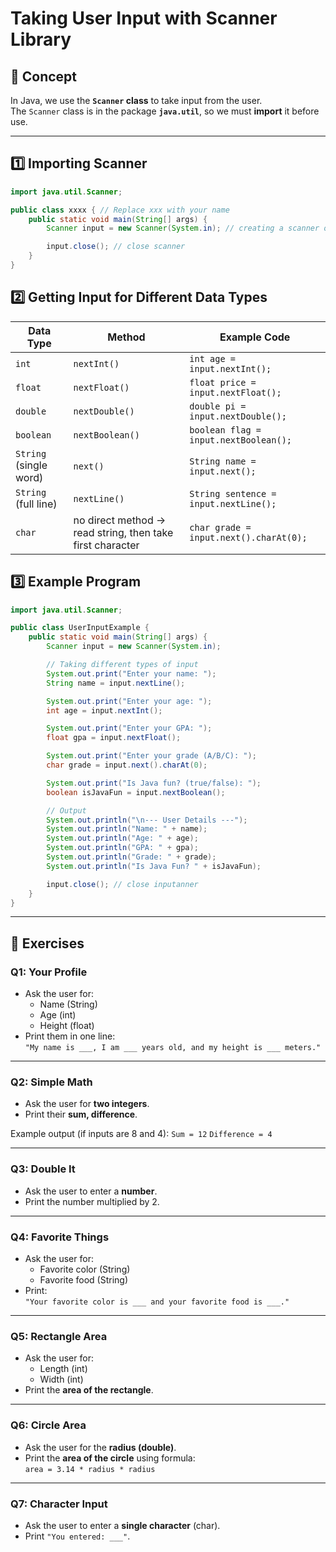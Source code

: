 # Taking User Input with Scanner Library

## 📘 Concept
In Java, we use the **`Scanner` class** to take input from the user.  
The `Scanner` class is in the package **`java.util`**, so we must **import** it before use.

---

## 1️⃣ Importing Scanner
```java
import java.util.Scanner;

public class xxxx { // Replace xxx with your name
    public static void main(String[] args) {
        Scanner input = new Scanner(System.in); // creating a scanner object

        input.close(); // close scanner
    }
}
```
## 2️⃣ Getting Input for Different Data Types

| Data Type              | Method                                                    | Example Code                        |
| ---------------------- | --------------------------------------------------------- | ----------------------------------- |
| `int`                  | `nextInt()`                                               | `int age = input.nextInt();`           |
| `float`                | `nextFloat()`                                             | `float price = input.nextFloat();`     |
| `double`               | `nextDouble()`                                            | `double pi = input.nextDouble();`      |
| `boolean`              | `nextBoolean()`                                           | `boolean flag = input.nextBoolean();`  |
| `String` (single word) | `next()`                                                  | `String name = input.next();`          |
| `String` (full line)   | `nextLine()`                                              | `String sentence = input.nextLine();`  |
| `char`                 | no direct method → read string, then take first character | `char grade = input.next().charAt(0);` |

## 3️⃣ Example Program
```java
import java.util.Scanner;

public class UserInputExample {
    public static void main(String[] args) {
        Scanner input = new Scanner(System.in);

        // Taking different types of input
        System.out.print("Enter your name: ");
        String name = input.nextLine();

        System.out.print("Enter your age: ");
        int age = input.nextInt();

        System.out.print("Enter your GPA: ");
        float gpa = input.nextFloat();

        System.out.print("Enter your grade (A/B/C): ");
        char grade = input.next().charAt(0);

        System.out.print("Is Java fun? (true/false): ");
        boolean isJavaFun = input.nextBoolean();

        // Output
        System.out.println("\n--- User Details ---");
        System.out.println("Name: " + name);
        System.out.println("Age: " + age);
        System.out.println("GPA: " + gpa);
        System.out.println("Grade: " + grade);
        System.out.println("Is Java Fun? " + isJavaFun);

        input.close(); // close inputanner
    }
}
```

---

## 📝 Exercises

### Q1: Your Profile
- Ask the user for:
  - Name (String)
  - Age (int)
  - Height (float)
- Print them in one line:  
  `"My name is ___, I am ___ years old, and my height is ___ meters."`

---

### Q2: Simple Math
- Ask the user for **two integers**.  
- Print their **sum, difference**.  

Example output (if inputs are 8 and 4):
`Sum = 12`
`Difference = 4`

---

### Q3: Double It
- Ask the user to enter a **number**.  
- Print the number multiplied by 2.  

---

### Q4: Favorite Things
- Ask the user for:
  - Favorite color (String)  
  - Favorite food (String)  
- Print:  
  `"Your favorite color is ___ and your favorite food is ___."`

---

### Q5: Rectangle Area
- Ask the user for:
  - Length (int)  
  - Width (int)  
- Print the **area of the rectangle**.

---

### Q6: Circle Area
- Ask the user for the **radius (double)**.  
- Print the **area of the circle** using formula:  
  `area = 3.14 * radius * radius`

---

### Q7: Character Input
- Ask the user to enter a **single character** (char).  
- Print `"You entered: ___"`.  

